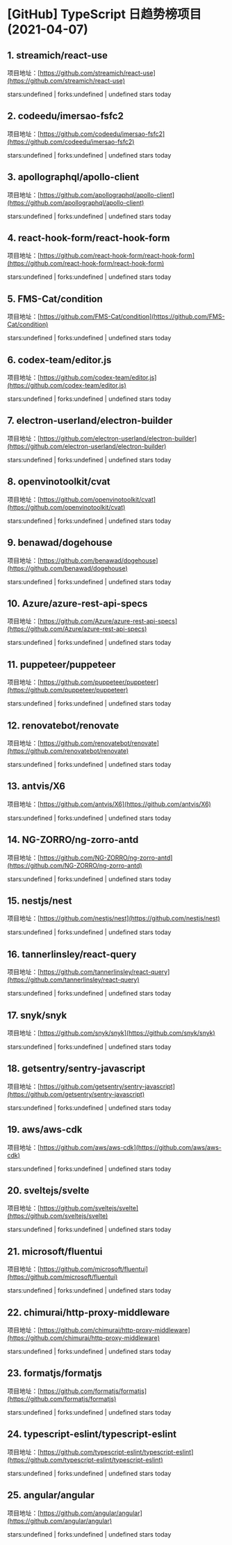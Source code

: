 # [GitHub] TypeScript 日趋势榜项目(2021-04-07)

## 1. streamich/react-use 

项目地址：[https://github.com/streamich/react-use](https://github.com/streamich/react-use)

stars:undefined | forks:undefined | undefined stars today 



## 2. codeedu/imersao-fsfc2 

项目地址：[https://github.com/codeedu/imersao-fsfc2](https://github.com/codeedu/imersao-fsfc2)

stars:undefined | forks:undefined | undefined stars today 



## 3. apollographql/apollo-client 

项目地址：[https://github.com/apollographql/apollo-client](https://github.com/apollographql/apollo-client)

stars:undefined | forks:undefined | undefined stars today 



## 4. react-hook-form/react-hook-form 

项目地址：[https://github.com/react-hook-form/react-hook-form](https://github.com/react-hook-form/react-hook-form)

stars:undefined | forks:undefined | undefined stars today 



## 5. FMS-Cat/condition 

项目地址：[https://github.com/FMS-Cat/condition](https://github.com/FMS-Cat/condition)

stars:undefined | forks:undefined | undefined stars today 



## 6. codex-team/editor.js 

项目地址：[https://github.com/codex-team/editor.js](https://github.com/codex-team/editor.js)

stars:undefined | forks:undefined | undefined stars today 



## 7. electron-userland/electron-builder 

项目地址：[https://github.com/electron-userland/electron-builder](https://github.com/electron-userland/electron-builder)

stars:undefined | forks:undefined | undefined stars today 



## 8. openvinotoolkit/cvat 

项目地址：[https://github.com/openvinotoolkit/cvat](https://github.com/openvinotoolkit/cvat)

stars:undefined | forks:undefined | undefined stars today 



## 9. benawad/dogehouse 

项目地址：[https://github.com/benawad/dogehouse](https://github.com/benawad/dogehouse)

stars:undefined | forks:undefined | undefined stars today 



## 10. Azure/azure-rest-api-specs 

项目地址：[https://github.com/Azure/azure-rest-api-specs](https://github.com/Azure/azure-rest-api-specs)

stars:undefined | forks:undefined | undefined stars today 



## 11. puppeteer/puppeteer 

项目地址：[https://github.com/puppeteer/puppeteer](https://github.com/puppeteer/puppeteer)

stars:undefined | forks:undefined | undefined stars today 



## 12. renovatebot/renovate 

项目地址：[https://github.com/renovatebot/renovate](https://github.com/renovatebot/renovate)

stars:undefined | forks:undefined | undefined stars today 



## 13. antvis/X6 

项目地址：[https://github.com/antvis/X6](https://github.com/antvis/X6)

stars:undefined | forks:undefined | undefined stars today 



## 14. NG-ZORRO/ng-zorro-antd 

项目地址：[https://github.com/NG-ZORRO/ng-zorro-antd](https://github.com/NG-ZORRO/ng-zorro-antd)

stars:undefined | forks:undefined | undefined stars today 



## 15. nestjs/nest 

项目地址：[https://github.com/nestjs/nest](https://github.com/nestjs/nest)

stars:undefined | forks:undefined | undefined stars today 



## 16. tannerlinsley/react-query 

项目地址：[https://github.com/tannerlinsley/react-query](https://github.com/tannerlinsley/react-query)

stars:undefined | forks:undefined | undefined stars today 



## 17. snyk/snyk 

项目地址：[https://github.com/snyk/snyk](https://github.com/snyk/snyk)

stars:undefined | forks:undefined | undefined stars today 



## 18. getsentry/sentry-javascript 

项目地址：[https://github.com/getsentry/sentry-javascript](https://github.com/getsentry/sentry-javascript)

stars:undefined | forks:undefined | undefined stars today 



## 19. aws/aws-cdk 

项目地址：[https://github.com/aws/aws-cdk](https://github.com/aws/aws-cdk)

stars:undefined | forks:undefined | undefined stars today 



## 20. sveltejs/svelte 

项目地址：[https://github.com/sveltejs/svelte](https://github.com/sveltejs/svelte)

stars:undefined | forks:undefined | undefined stars today 



## 21. microsoft/fluentui 

项目地址：[https://github.com/microsoft/fluentui](https://github.com/microsoft/fluentui)

stars:undefined | forks:undefined | undefined stars today 



## 22. chimurai/http-proxy-middleware 

项目地址：[https://github.com/chimurai/http-proxy-middleware](https://github.com/chimurai/http-proxy-middleware)

stars:undefined | forks:undefined | undefined stars today 



## 23. formatjs/formatjs 

项目地址：[https://github.com/formatjs/formatjs](https://github.com/formatjs/formatjs)

stars:undefined | forks:undefined | undefined stars today 



## 24. typescript-eslint/typescript-eslint 

项目地址：[https://github.com/typescript-eslint/typescript-eslint](https://github.com/typescript-eslint/typescript-eslint)

stars:undefined | forks:undefined | undefined stars today 



## 25. angular/angular 

项目地址：[https://github.com/angular/angular](https://github.com/angular/angular)

stars:undefined | forks:undefined | undefined stars today 



